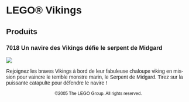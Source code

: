 <div lang="fr-FR" style="font-family: Helvetica, sans-serif;">
<h1>LEGO® Vikings</h1>
<h2>Produits</h2>
<h3>
<span class="product_number">7018</span>
<span class="title">Un navire des Vikings défie le serpent de Midgard</span>
</h3>
<img src="https://www.lego.com/cdn/product-assets/product.img.pri/7017_prod.jpg" type="image/jpeg">
<p class="description">Rejoignez les braves Vikings à bord de leur fabuleuse chaloupe viking en mission pour vaincre le terrible monstre marin, le Serpent de Midgard. Tirez sur la puissante catapulte pour défendre le navire !</p>
<p class="footer" style="font-size: 12px; text-align: center;">©2005 The LEGO Group. All rights reserved.</p>
</div>